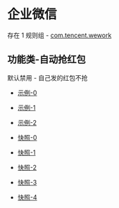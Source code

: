 # 企业微信

存在 1 规则组 - [com.tencent.wework](/src/apps/com.tencent.wework.ts)

## 功能类-自动抢红包

默认禁用 - 自己发的红包不抢

- [示例-0](https://m.gkd.li/57941037/64bdd899-9a30-4816-bafc-a9e2a0d09ec6)
- [示例-1](https://m.gkd.li/57941037/52525cdb-0746-483c-b1ba-2282f3a8b8ed)
- [示例-2](https://m.gkd.li/57941037/2a69cf93-1d10-48c4-8456-663197c6feca)

- [快照-0](https://i.gkd.li/import/14151095)
- [快照-1](https://i.gkd.li/import/14151131)
- [快照-2](https://i.gkd.li/import/14151108)
- [快照-3](https://i.gkd.li/import/14151215)
- [快照-4](https://i.gkd.li/import/14151120)

